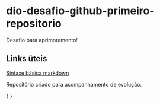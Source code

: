 # dio-desafio-github-primeiro-repositorio
Desafio para aprimoramento!

## Links úteis
[Sintaxe básica markdown](https://www.markdownguide.org/basic-syntax/)

Repositório criado para acompanhamento de evolução.
<!DOCTYPE html>
<html lang="pt-br">
<head>
<meta
<body> {
<style> {
 font: arial
}
</style>
}
</body>
